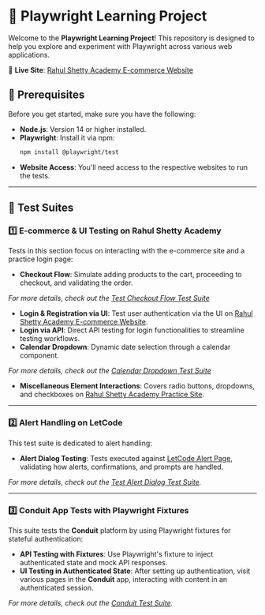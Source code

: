 # 🚀 Playwright Learning Project

Welcome to the **Playwright Learning Project**! This repository is designed to help you explore and experiment with Playwright across various web applications.

🔗 **Live Site**: [Rahul Shetty Academy E-commerce Website](https://rahulshettyacademy.com/client)

## 🎯 Prerequisites

Before you get started, make sure you have the following:

- **Node.js**: Version 14 or higher installed.
- **Playwright**: Install it via npm:  
  ```bash
  npm install @playwright/test
  ```
- **Website Access**: You'll need access to the respective websites to run the tests.

---

## 🧪 Test Suites

### 1️⃣ **E-commerce & UI Testing on Rahul Shetty Academy**
Tests in this section focus on interacting with the e-commerce site and a practice login page:

- **Checkout Flow**: Simulate adding products to the cart, proceeding to checkout, and validating the order.

*For more details, check out the [Test Checkout Flow Test Suite](https://github.com/DanielRamos84/playwright-learning-project/tree/test/checkout-flow)*
- **Login & Registration via UI**: Test user authentication via the UI on [Rahul Shetty Academy E-commerce 
Website](https://rahulshettyacademy.com/client).
- **Login via API**: Direct API testing for login functionalities to streamline testing workflows.
- **Calendar Dropdown**: Dynamic date selection through a calendar component.

*For more details, check out the [Calendar Dropdown Test Suite](https://github.com/DanielRamos84/playwright-learning-project/tree/test/calendar-dropdown)*
- **Miscellaneous Element Interactions**: Covers radio buttons, dropdowns, and checkboxes on [Rahul Shetty Academy Practice Site](http://www.rahulshettyacademy.com/loginpagePractise).

---

### 2️⃣ **Alert Handling on LetCode**
This test suite is dedicated to alert handling:

- **Alert Dialog Testing**: Tests executed against [LetCode Alert Page](https://letcode.in/alert), validating how alerts, confirmations, and prompts are handled.

*For more details, check out the [Test Alert Dialog Test Suite](https://github.com/DanielRamos84/playwright-learning-project/tree/test/alert-dialog).*

---

### 3️⃣ **Conduit App Tests with Playwright Fixtures**
This suite tests the **Conduit** platform by using Playwright fixtures for stateful authentication:

- **API Testing with Fixtures**: Use Playwright's fixture to inject authenticated state and mock API responses.
- **UI Testing in Authenticated State**: After setting up authentication, visit various pages in the **Conduit** app, interacting with content in an authenticated session.
  
*For more details, check out the [Conduit Test Suite](https://github.com/DanielRamos84/playwright-learning-project/tree/test/conduit-app-tests).*
